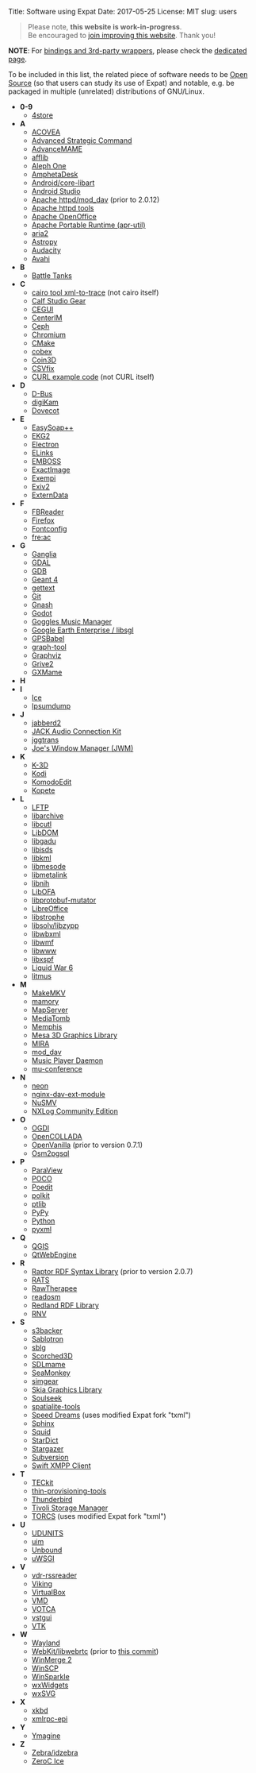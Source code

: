 Title: Software using Expat
Date: 2017-05-25
License: MIT
slug: users

> Please note, **this website is work-in-progress**.<br />
Be encouraged to [join improving this website](../contribute-website/).
Thank you!

__NOTE__: For [bindings and 3rd-party wrappers](../bindings/), please check
the [dedicated page](../bindings/).

To be included in this list, the related piece of software needs to be
[Open Source](https://opensource.org/osd-annotated)
(so that users can study its use of Expat)
and
notable, e.g. be packaged in multiple (unrelated) distributions of GNU/Linux.

* __0-9__
    * [4store](https://github.com/4store/4store)
* __A__
    * [ACOVEA](https://github.com/Acovea/libacovea)
    * [Advanced Strategic Command](http://www.asc-hq.org/)
    * [AdvanceMAME](http://www.advancemame.it/)
    * [afflib](https://github.com/sshock/AFFLIBv3/)
    * [Aleph One](https://alephone.lhowon.org/)
    * [AmphetaDesk](http://www.disobey.com/amphetadesk/)
    * [Android/core-libart](https://android.googlesource.com/platform/libcore/+/master/luni/src/main/java/org/apache/harmony/xml/ExpatParser.java)
    * [Android Studio](https://developer.android.com/studio/index.html)
    * [Apache httpd/mod_dav](https://httpd.apache.org/) (prior to 2.0.12)
    * [Apache httpd tools](https://httpd.apache.org/)
    * [Apache OpenOffice](https://www.openoffice.org/)
    * [Apache Portable Runtime (apr-util)](http://apr.apache.org/)
    * [aria2](https://aria2.github.io/)
    * [Astropy](http://www.astropy.org/)
    * [Audacity](http://web.audacityteam.org/)
    * [Avahi](https://github.com/lathiat/avahi)
* __B__
    * [Battle Tanks](http://btanks.sourceforge.net/)
* __C__
    * [cairo tool xml-to-trace](https://cgit.freedesktop.org/cairo/tree/util/xml-to-trace.c) (not cairo itself)
    * [Calf Studio Gear](http://calf-studio-gear.org/)
    * [CEGUI](http://cegui.org.uk/)
    * [CenterIM](http://www.centerim.org/index.php/Main_Page)
    * [Ceph](http://ceph.com/)
    * [Chromium](http://chromium.org/)
    * [CMake](https://cmake.org/)
    * [cobex](http://cobex.sourceforge.net/)
    * [Coin3D](https://bitbucket.org/Coin3D/coin/wiki/Home)
    * [CSVfix](https://bitbucket.org/neilb/csvfix)
    * [CURL example code](https://github.com/curl/curl/blob/HEAD/docs/examples/xmlstream.c) (not CURL itself)
* __D__
    * [D-Bus](https://www.freedesktop.org/wiki/Software/dbus/)
    * [digiKam](https://www.digikam.org/)
    * [Dovecot](http://www.dovecot.org/)
* __E__
    * [EasySoap++](http://easysoap.sourceforge.net/)
    * [EKG2](http://www.ekg2.org)
    * [Electron](https://electron.atom.io/)
    * [ELinks](http://elinks.or.cz/)
    * [EMBOSS](http://emboss.sourceforge.net/)
    * [ExactImage](http://exactcode.com/opensource/exactimage/)
    * [Exempi](https://libopenraw.freedesktop.org/wiki/Exempi/)
    * [Exiv2](http://www.exiv2.org/)
    * [ExternData](https://github.com/tbeu/ExternData)
* __F__
    * [FBReader](https://fbreader.org/)
    * [Firefox](https://www.mozilla.org/en-US/firefox/)
    * [Fontconfig](http://fontconfig.org/)
    * [fre:ac](https://www.freac.org/)
* __G__
    * [Ganglia](http://ganglia.sourceforge.net/)
    * [GDAL](http://www.gdal.org/)
    * [GDB](https://sourceware.org/gdb/)
    * [Geant 4](http://geant4.cern.ch/)
    * [gettext](https://www.gnu.org/software/gettext/)
    * [Git](https://www.git-scm.com/)
    * [Gnash](https://www.gnu.org/software/gnash/)
    * [Godot](https://godotengine.org/)
    * [Goggles Music Manager](https://gogglesmm.github.io/)
    * [Google Earth Enterprise / libsgl](https://github.com/google/earthenterprise/blob/HEAD/earth_enterprise/src/third_party/sgl/v0_8_6/src/SkXMLParser_expat.cpp)
    * [GPSBabel](http://www.gpsbabel.org/)
    * [graph-tool](https://graph-tool.skewed.de/)
    * [Graphviz](http://www.graphviz.org/)
    * [Grive2](https://github.com/vitalif/grive2)
    * [GXMame](http://gxmame.sourceforge.net/)
* __H__
* __I__
    * [Ice](https://zeroc.com/products/ice)
    * [Ipsumdump](http://read.seas.harvard.edu/~kohler/ipsumdump/)
* __J__
    * [jabberd2](http://jabberd2.org)
    * [JACK Audio Connection Kit](http://jackaudio.org/)
    * [jggtrans](https://github.com/Jajcus/jggtrans)
    * [Joe's Window Manager (JWM)](http://joewing.net/projects/jwm/)
* __K__
    * [K-3D](http://www.k-3d.org/)
    * [Kodi](https://kodi.tv/)
    * [KomodoEdit](https://github.com/Komodo/KomodoEdit)
    * [Kopete](https://userbase.kde.org/Kopete)
* __L__
    * [LFTP](http://lftp.tech/)
    * [libarchive](http://www.libarchive.org/)
    * [libcutl](http://www.codesynthesis.com/projects/libcutl/)
    * [LibDOM](http://www.netsurf-browser.org/projects/libdom/)
    * [libgadu](http://libgadu.net/)
    * [libisds](http://xpisar.wz.cz/libisds/)
    * [libkml](https://github.com/google/libkml/blob/8609edf7c8d13ae2ddb6eac2bca7c8e49c67a5f8/src/kml/base/expat_parser.cc)
    * [libmesode](https://github.com/boothj5/libmesode)
    * [libmetalink](https://launchpad.net/libmetalink)
    * [libnih](https://launchpad.net/libnih)
    * [LibOFA](https://code.google.com/p/musicip-libofa/)
    * [libprotobuf-mutator](https://github.com/google/libprotobuf-mutator/blob/HEAD/examples/expat/expat_example.cc)
    * [LibreOffice](http://www.libreoffice.org)
    * [libstrophe](https://github.com/strophe/libstrophe)
    * [libsolv/libzypp](http://doc.opensuse.org/projects/libzypp/HEAD/)
    * [libwbxml](https://github.com/libwbxml/libwbxml)
    * [libwmf](http://wvware.sourceforge.net/)
    * [libwww](https://www.w3.org/Library/)
    * [libxspf](http://libspiff.sourceforge.net/)
    * [Liquid War 6](https://www.gnu.org/software/liquidwar6/)
    * [litmus](http://www.webdav.org/neon/litmus/)
* __M__
    * [MakeMKV](http://www.makemkv.com/)
    * [mamory](https://sourceforge.net/projects/mamory/)
    * [MapServer](http://mapserver.org/)
    * [MediaTomb](http://www.mediatomb.cc/)
    * [Memphis](http://trac.openstreetmap.ch/trac/memphis/)
    * [Mesa 3D Graphics Library](https://www.mesa3d.org/)
    * [MIRA](http://www.chevreux.org/projects_mira.html)
    * [mod_dav](http://www.webdav.org/mod_dav/)
    * [Music Player Daemon](https://www.musicpd.org)
    * [mu-conference](https://gna.org/projects/mu-conference/)
* __N__
    * [neon](http://www.webdav.org/neon/)
    * [nginx-dav-ext-module](https://github.com/arut/nginx-dav-ext-module)
    * [NuSMV](http://nusmv.fbk.eu/)
    * [NXLog Community Edition](https://nxlog.co/products/nxlog-community-edition)
* __O__
    * [OGDI](http://ogdi.sourceforge.net/)
    * [OpenCOLLADA](http://www.opencollada.org/)
    * [OpenVanilla](https://github.com/openvanilla/openvanilla/commit/bac11c8a818c53e020c903c6f32f220e5c48af91) (prior to version 0.7.1)
    * [Osm2pgsql](http://wiki.openstreetmap.org/wiki/Osm2pgsql)
* __P__
    * [ParaView](https://www.paraview.org/)
    * [POCO](https://pocoproject.org/)
    * [Poedit](https://poedit.net)
    * [polkit](https://www.freedesktop.org/wiki/Software/polkit/)
    * [ptlib](http://www.opalvoip.org/)
    * [PyPy](http://pypy.org/)
    * [Python](https://www.python.org/)
    * [pyxml](http://pyxml.sourceforge.net/)
* __Q__
    * [QGIS](http://www.qgis.org/en/site/)
    * [QtWebEngine](https://www.qt.io/)
* __R__
    * [Raptor RDF Syntax Library](http://librdf.org/raptor/) (prior to version 2.0.7)
    * [RATS](https://code.google.com/p/rough-auditing-tool-for-security/)
    * [RawTherapee](http://www.rawtherapee.com/)
    * [readosm](https://www.gaia-gis.it/spatialite)
    * [Redland RDF Library](http://librdf.org/)
    * [RNV](https://github.com/hartwork/rnv)
* __S__
    * [s3backer](https://github.com/archiecobbs/s3backer)
    * [Sablotron](https://sourceforge.net/projects/sablotron/)
    * [sblg](https://kristaps.bsd.lv/sblg/)
    * [Scorched3D](http://www.scorched3d.co.uk/)
    * [SDLmame](http://mamedev.org/)
    * [SeaMonkey](http://www.seamonkey-project.org)
    * [simgear](http://simgear.org/)
    * [Skia Graphics Library](https://github.com/google/skia/blob/HEAD/src/ports/SkFontMgr_android_parser.cpp)
    * [Soulseek](http://www.soulseekqt.net/)
    * [spatialite-tools](https://www.gaia-gis.it/spatialite)
    * [Speed Dreams](http://www.speed-dreams.org/) (uses modified Expat fork "txml")
    * [Sphinx](http://www.sphinxsearch.com/)
    * [Squid](http://www.squid-cache.org/)
    * [StarDict](http://stardict-4.sourceforge.net/)
    * [Stargazer](http://stg.dp.ua/)
    * [Subversion](http://subversion.apache.org/)
    * [Swift XMPP Client](http://swift.im/)
* __T__
    * [TECkit](http://scripts.sil.org/cms/scripts/page.php?site_id=nrsi&cat_id=TECkit)
    * [thin-provisioning-tools](https://github.com/jthornber/thin-provisioning-tools)
    * [Thunderbird](https://www.mozilla.org/en-US/thunderbird/)
    * [Tivoli Storage Manager](https://www.ibm.com/cloud-computing/products/devops/it-operations-management/)
    * [TORCS](http://torcs.sourceforge.net/) (uses modified Expat fork "txml")
* __U__
    * [UDUNITS](https://www.unidata.ucar.edu/software/udunits/)
    * [uim](https://github.com/uim/uim/)
    * [Unbound](http://unbound.net/)
    * [uWSGI](http://projects.unbit.it/uwsgi/)
* __V__
    * [vdr-rssreader](http://www.saunalahti.fi/~rahrenbe/vdr/rssreader/)
    * [Viking](https://sourceforge.net/projects/viking/)
    * [VirtualBox](https://www.virtualbox.org/)
    * [VMD](http://www.ks.uiuc.edu/Research/vmd/)
    * [VOTCA](http://www.votca.org)
    * [vstgui](https://github.com/steinbergmedia/vstgui)
    * [VTK](http://www.vtk.org/)
* __W__
    * [Wayland](https://wayland.freedesktop.org/)
    * [WebKit/libwebrtc](https://github.com/WebKit/webkit/blob/master/Source/ThirdParty/libwebrtc/Source/third_party/expat/files/lib)
      (prior to [this commit](https://github.com/WebKit/webkit/commit/7c6bc1c04c2c64c95f0adfcdc504d94c5beee927))
    * [WinMerge 2](http://winmerge.org/)
    * [WinSCP](https://winscp.net/eng/index.php)
    * [WinSparkle](https://github.com/vslavik/winsparkle/tree/master/3rdparty)
    * [wxWidgets](http://wxwidgets.org/)
    * [wxSVG](http://wxsvg.sourceforge.net/)
* __X__
    * [xkbd](http://trac.hackable1.org/trac/wiki/Xkbd)
    * [xmlrpc-epi](http://xmlrpc-epi.sourceforge.net/)
* __Y__
    * [Ymagine](https://github.com/yahoo/ygloo-ymagine/blob/HEAD/jni/src/graphics/xmp.c)
* __Z__
    * [Zebra/idzebra](http://www.indexdata.com/zebra)
    * [ZeroC Ice](https://github.com/zeroc-ice/ice/blob/master/cpp/src/IceXML/Parser.cpp)
